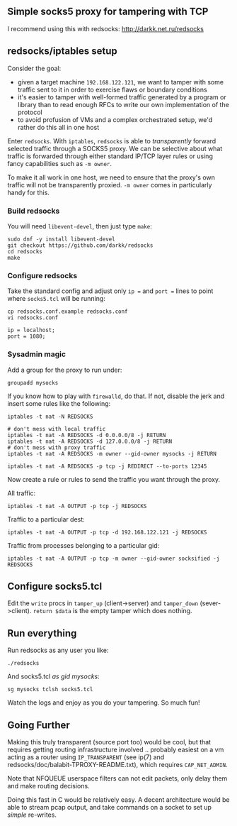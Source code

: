 ## Simple socks5 proxy for tampering with TCP

I recommend using this with redsocks:  http://darkk.net.ru/redsocks

## redsocks/iptables setup

Consider the goal:

  * given a target machine `192.168.122.121`, we want to tamper with some traffic sent to it in order to exercise flaws or boundary conditions
  * it's easier to tamper with well-formed traffic generated by a program or library than to read enough RFCs to write our own implementation of the protocol
  * to avoid profusion of VMs and a complex orchestrated setup, we'd rather do this all in one host

Enter `redsocks`.  With `iptables`, `redsocks` is able to *transparently* forward selected traffic through a SOCKS5 proxy.  We can be selective about what traffic is forwarded through either standard IP/TCP layer rules or using fancy capabilities such as `-m owner`.

To make it all work in one host, we need to ensure that the proxy's own traffic will not be transparently proxied.  `-m owner` comes in particularly handy for this.


### Build redsocks

You will need `libevent-devel`, then just type `make`:

    sudo dnf -y install libevent-devel
    git checkout https://github.com/darkk/redsocks
    cd redsocks
    make


### Configure redsocks

Take the standard config and adjust only `ip =` and `port =` lines to point where `socks5.tcl` will be running:

    cp redsocks.conf.example redsocks.conf
    vi redsocks.conf

    ip = localhost;
    port = 1080;


### Sysadmin magic

Add a group for the proxy to run under:

    groupadd mysocks

If you know how to play with `firewalld`, do that.  If not, disable the jerk and insert some rules like the following:

    iptables -t nat -N REDSOCKS

    # don't mess with local traffic
    iptables -t nat -A REDSOCKS -d 0.0.0.0/8 -j RETURN
    iptables -t nat -A REDSOCKS -d 127.0.0.0/8 -j RETURN
    # don't mess with proxy traffic
    iptables -t nat -A REDSOCKS -m owner --gid-owner mysocks -j RETURN

    iptables -t nat -A REDSOCKS -p tcp -j REDIRECT --to-ports 12345

Now create a rule or rules to send the traffic you want through the proxy.

All traffic:

    iptables -t nat -A OUTPUT -p tcp -j REDSOCKS

Traffic to a particular dest:

    iptables -t nat -A OUTPUT -p tcp -d 192.168.122.121 -j REDSOCKS

Traffic from processes belonging to a particular gid:

    iptables -t nat -A OUTPUT -p tcp -m owner --gid-owner socksified -j REDSOCKS

## Configure socks5.tcl

Edit the `write` procs in `tamper_up` (client->server) and `tamper_down` (sever->client).  `return $data` is the empty tamper which does nothing.


## Run everything

Run redsocks as any user you like:

    ./redsocks

And socks5.tcl *as gid mysocks*:

    sg mysocks tclsh socks5.tcl

Watch the logs and enjoy as you do your tampering.  So much fun!


## Going Further

Making this truly transparent (source port too) would be cool, but that requires getting routing infrastructure involved .. probably easiest on a vm acting as a router using `IP_TRANSPARENT` (see ip(7) and redsocks/doc/balabit-TPROXY-README.txt), which requires `CAP_NET_ADMIN`.

Note that NFQUEUE userspace filters can not edit packets, only delay them and make routing decisions.

Doing this fast in C would be relatively easy.  A decent architecture would be able to stream pcap output, and take commands on a socket to set up *simple* re-writes.
